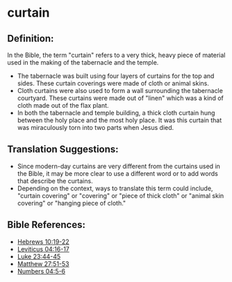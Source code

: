 # curtain # 

## Definition: ## 

In the Bible, the term "curtain" refers to a very thick, heavy piece of material used in the making of the tabernacle and the temple.

* The tabernacle was built using four layers of curtains for the top and sides. These curtain coverings were made of cloth or animal skins.
* Cloth curtains were also used to form a wall surrounding the tabernacle courtyard. These curtains were made out of "linen" which was a kind of cloth made out of the flax plant.
* In both the tabernacle and temple building, a thick cloth curtain hung between the holy place and the most holy place. It was this curtain that was miraculously torn into two parts when Jesus died.

## Translation Suggestions: ##

* Since modern-day curtains are very different from the curtains used in the Bible, it may be more clear to use a different word or to add words that describe the curtains.
* Depending on the context, ways to translate this term could include, "curtain covering" or "covering" or "piece of thick cloth" or "animal skin covering" or "hanging piece of cloth."



## Bible References: ## 

* [Hebrews 10:19-22](en/tn/heb/help/10/19)
* [Leviticus 04:16-17](en/tn/lev/help/04/16)
* [Luke 23:44-45](en/tn/luk/help/23/44)
* [Matthew 27:51-53](en/tn/mat/help/27/51)
* [Numbers 04:5-6](en/tn/num/help/04/05)